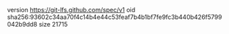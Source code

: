 version https://git-lfs.github.com/spec/v1
oid sha256:93602c34aa70f4c14b4e44c53feaf7b4b1bf7fe9fc3b440b426f5799042b9dd8
size 21715
